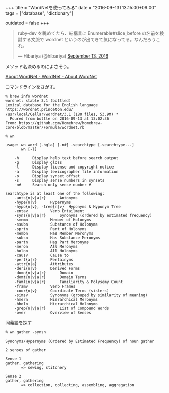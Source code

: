 +++
title = "WordNetを使ってみる"
date = "2016-09-13T13:15:00+09:00"
tags = ["database", "dictionary"]

outdated = false
+++

<blockquote class="twitter-tweet" data-lang="en"><p lang="ja" dir="ltr">ruby-dev を眺めてたら、結構昔に  Enumerable#slice_before の名前を検討する文脈で wordnet というのが出てきて気になってる。なんだろうこれ。</p>&mdash; Hibariya (@hibariya) <a href="https://twitter.com/hibariya/status/775532310150000640">September 13, 2016</a></blockquote>
<script async src="//platform.twitter.com/widgets.js" charset="utf-8"></script>

メソッド名決めるのによさそう。

[About WordNet \- WordNet \- About WordNet](https://wordnet.princeton.edu/wordnet/)

コマンドラインをさがす。

```
% brew info wordnet
wordnet: stable 3.1 (bottled)
Lexical database for the English language
https://wordnet.princeton.edu/
/usr/local/Cellar/wordnet/3.1 (180 files, 53.9M) *
  Poured from bottle on 2016-09-13 at 13:02:36
From: https://github.com/Homebrew/homebrew-core/blob/master/Formula/wordnet.rb

% wn

usage: wn word [-hgla] [-n#] -searchtype [-searchtype...]
       wn [-l]

	-h		Display help text before search output
	-g		Display gloss
	-l		Display license and copyright notice
	-a		Display lexicographer file information
	-o		Display synset offset
	-s		Display sense numbers in synsets
	-n#		Search only sense number #

searchtype is at least one of the following:
	-ants{n|v|a|r}		Antonyms
	-hype{n|v}		Hypernyms
	-hypo{n|v}, -tree{n|v}	Hyponyms & Hyponym Tree
	-entav			Verb Entailment
	-syns{n|v|a|r}		Synonyms (ordered by estimated frequency)
	-smemn			Member of Holonyms
	-ssubn			Substance of Holonyms
	-sprtn			Part of Holonyms
	-membn			Has Member Meronyms
	-subsn			Has Substance Meronyms
	-partn			Has Part Meronyms
	-meron			All Meronyms
	-holon			All Holonyms
	-causv			Cause to
	-pert{a|r}		Pertainyms
	-attr{n|a}		Attributes
	-deri{n|v}		Derived Forms
	-domn{n|v|a|r}		Domain
	-domt{n|v|a|r}		Domain Terms
	-faml{n|v|a|r}		Familiarity & Polysemy Count
	-framv			Verb Frames
	-coor{n|v}		Coordinate Terms (sisters)
	-simsv			Synonyms (grouped by similarity of meaning)
	-hmern			Hierarchical Meronyms
	-hholn			Hierarchical Holonyms
	-grep{n|v|a|r}		List of Compound Words
	-over			Overview of Senses
```

同義語を探す

```
% wn gather -synsn

Synonyms/Hypernyms (Ordered by Estimated Frequency) of noun gather

2 senses of gather

Sense 1
gather, gathering
       => sewing, stitchery

Sense 2
gather, gathering
       => collection, collecting, assembling, aggregation
```